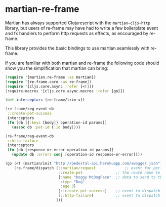 # martian-re-frame

Martian has always supported Clojurescript with the `martian-cljs-http` library, but users of re-frame
may have had to write a few boilerplate event and fx handlers to perform http requests as effects, as encouraged
by re-frame.

This library provides the basic bindings to use martian seamlessly with re-frame.

If you are familiar with both martian and re-frame the following code should show you the simplification
that martian can bring:

```clj
(require '[martian.re-frame :as martian])
(require '[re-frame.core :as re-frame])
(require '[cljs.core.async :refer [<!]])
(require-macros '[cljs.core.async.macros :refer [go]])

(def interceptors [re-frame/trim-v])

(re-frame/reg-event-db
 ::create-pet-success
 interceptors
 (fn [db [{:keys [body]} operation-id params]]
   (assoc db :pet-id (:id body))))

(re-frame/reg-event-db
 ::http-failure
 interceptors
 (fn [db [response-or-error operation-id params]]
   (update db :errors conj [operation-id response-or-error])))

(go (<! (martian/init "http://pedestal-api.herokuapp.com/swagger.json"))
    (re-frame/dispatch [::martian/request             ;; event for performing an http request
                        :create-pet               ;; the route name to call
                        {:name "Doggy McDogFace"  ;; data to send to the endpoint
                         :type "Dog"
                         :age 3}
                        [::create-pet-success]    ;; event to dispatch on success
                        [::http-failure]          ;; event to dispatch on failure
                       ]))
```
